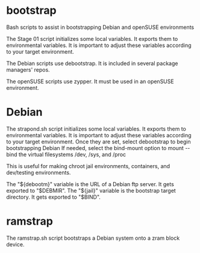 # bootstrap
Bash scripts to assist in bootstrapping Debian and openSUSE environments

The Stage 01 script initializes some local variables. 
It exports them to environmental variables.
It is important to adjust these variables according to your target environment.

The Debian scripts use debootstrap.
It is included in several package managers' repos. 

The openSUSE scripts use zypper.
It must be used in an openSUSE environment.

# Debian
The strapond.sh script initializes some local variables.
It exports them to environmental variables.
It is important to adjust these variables according to your target environment.
Once they are set, select debootstrap to begin bootstrapping Debian
If needed, select the bind-mount option to mount --bind the virtual filesystems
/dev, /sys, and /proc

This is useful for making chroot jail environments, containers,
and dev/testing environments.

The "${debootm}" variable is the URL of a Debian ftp server. 
It gets exported to "$DEBMIR".
The "${jail}" variable is the bootstrap target directory. 
It gets exported to "$BIND".

# ramstrap
The ramstrap.sh script bootstraps a Debian system onto a zram block device.
